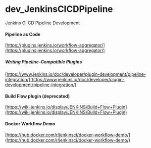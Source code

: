# dev_JenkinsCICDPipeline
Jenkins CI CD Pipeline Development

#### Pipeline as Code
[https://plugins.jenkins.io/workflow-aggregator/](https://plugins.jenkins.io/workflow-aggregator/) <br/>

##### Writing Pipeline-Compatible Plugins
[https://www.jenkins.io/doc/developer/plugin-development/pipeline-integration/](https://www.jenkins.io/doc/developer/plugin-development/pipeline-integration/) <br/>


#### Build Flow plugin (deprecated)
[https://wiki.jenkins.io/display/JENKINS/Build+Flow+Plugin](https://wiki.jenkins.io/display/JENKINS/Build+Flow+Plugin) <br/>


#### Docker Workflow Demo
[https://hub.docker.com/r/jenkinsci/docker-workflow-demo/](https://hub.docker.com/r/jenkinsci/docker-workflow-demo/) <br/>

